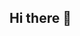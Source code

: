 ## Hi there 👋

<!--
**eLsavation/eLsavation** is a ✨ _special_ ✨ repository because its `README.md` (this file) appears on your GitHub profile.

Here are some ideas to get you started:

- 🔭 I’m currently working on ...
- 🌱 I’m currently learning ...## 🛠️ My Tech Stack

![Languages](https://skillicons.dev/icons?i=python,js,html,css,java,c,cpp,react,nodejs,mysql,git,docker&theme=dark)

---

## 📊 GitHub Stats

![eLsavation's GitHub Stats](https://github-readme-stats.vercel.app/api?username=eLsavation&show_icons=true&theme=radical&count_private=true)

![Top Langs](https://github-readme-stats.vercel.app/api/top-langs/?username=eLsavation&layout=compact&theme=radical)

---

## 🏆 Achievements

![Trophies](https://github-profile-trophy.vercel.app/?username=eLsavation&theme=radical&no-frame=true&no-bg=true&margin-w=10)

---

## 📈 Activity Graph

![GitHub Activity Graph](https://github-readme-activity-graph.cyclic.app/graph?username=eLsavation&theme=radical)

---

## 🎨 Dynamic Badges

![Followers](https://img.shields.io/github/followers/eLsavation?style=social)
![Stars](https://img.shields.io/github/stars/eLsavation?style=social)

---

## 🛡️ Streak Stats

![GitHub Streak](https://github-readme-streak-stats.herokuapp.com/?user=eLsavation&theme=radical)

---

## ✍️ Quote of the Day

> "Stay hungry, stay foolish." – Steve Jobs

---

## 🐍 Contribution Snake

![Snake animation](https://github.com/eLsavation/eLsavation/blob/output/github-contribution-grid-snake.svg)

- 👯 I’m looking to collaborate on ...
- 🤔 I’m looking for help with ...
- 💬 Ask me about ...
- 📫 How to reach me: ...
- 😄 Pronouns: ...
- ⚡ Fun fact: ...
-->
